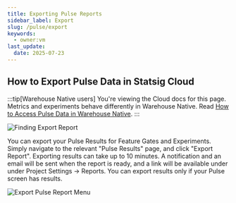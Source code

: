 ```yaml
---
title: Exporting Pulse Reports
sidebar_label: Export
slug: /pulse/export
keywords:
  - owner:vm
last_update:
  date: 2025-07-23
---
```


## How to Export Pulse Data in Statsig Cloud


:::tip[Warehouse Native users]
You're viewing the Cloud docs for this page. Metrics and experiments behave differently in Warehouse Native. Read [How to Access Pulse Data in Warehouse Native](/pulse/access-whn).
:::

![Finding Export Report](https://graphite-user-uploaded-assets-prod.s3.amazonaws.com/CbjKvuo40oMU45psWLvG/a2d68701-6828-47d2-8fde-b44a5cea4abb.png)

You can export your Pulse Results for Feature Gates and Experiments. Simply navigate to the relevant "Pulse Results" page, and click "Export Report". Exporting results can take up to 10 minutes. A notification and an email will be sent when the report is ready, and a link will be available under under Project Settings -> Reports. You can export results only if your Pulse screen has results.

![Export Pulse Report Menu](https://graphite-user-uploaded-assets-prod.s3.amazonaws.com/CbjKvuo40oMU45psWLvG/5af19e59-f2b7-492b-9dc2-9439e447dbcc.png)

